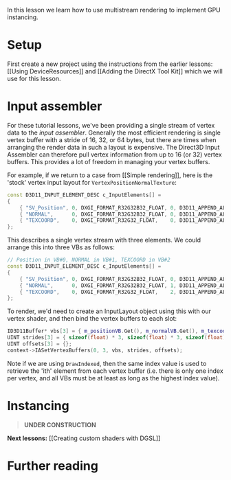 In this lesson we learn how to use multistream rendering to implement GPU instancing.

# Setup
First create a new project using the instructions from the earlier lessons: [[Using DeviceResources]] and
[[Adding the DirectX Tool Kit]] which we will use for this lesson.

# Input assembler

For these tutorial lessons, we've been providing a single stream of vertex data to the *input assembler*. Generally the most efficient rendering is single vertex buffer with a stride of 16, 32, or 64 bytes, but there are times when arranging the render data in such a layout is expensive. The Direct3D Input Assembler can therefore pull vertex information from up to 16 (or 32) vertex buffers. This provides a lot of freedom in managing your vertex buffers.

For example, if we return to a case from [[Simple rendering]], here is the 'stock' vertex input layout for ``VertexPositionNormalTexture``:

```cpp
const D3D11_INPUT_ELEMENT_DESC c_InputElements[] =
{
    { "SV_Position", 0, DXGI_FORMAT_R32G32B32_FLOAT, 0, D3D11_APPEND_ALIGNED_ELEMENT, D3D11_INPUT_PER_VERTEX_DATA, 0 },
    { "NORMAL",      0, DXGI_FORMAT_R32G32B32_FLOAT, 0, D3D11_APPEND_ALIGNED_ELEMENT, D3D11_INPUT_PER_VERTEX_DATA, 0 },
    { "TEXCOORD",    0, DXGI_FORMAT_R32G32_FLOAT,    0, D3D11_APPEND_ALIGNED_ELEMENT, D3D11_INPUT_PER_VERTEX_DATA, 0 },
};
```

This describes a single vertex stream with three elements. We could arrange this into three VBs as follows:

```cpp
// Position in VB#0, NORMAL in VB#1, TEXCOORD in VB#2
const D3D11_INPUT_ELEMENT_DESC c_InputElements[] =
{
    { "SV_Position", 0, DXGI_FORMAT_R32G32B32_FLOAT, 0, D3D11_APPEND_ALIGNED_ELEMENT, D3D11_INPUT_PER_VERTEX_DATA, 0 },
    { "NORMAL",      0, DXGI_FORMAT_R32G32B32_FLOAT, 1, D3D11_APPEND_ALIGNED_ELEMENT, D3D11_INPUT_PER_VERTEX_DATA, 0 },
    { "TEXCOORD",    0, DXGI_FORMAT_R32G32_FLOAT,    2, D3D11_APPEND_ALIGNED_ELEMENT, D3D11_INPUT_PER_VERTEX_DATA, 0 },
};
```

To render, we'd need to create an InputLayout object using this with our vertex shader, and then bind the vertex buffers to each slot:

```cpp
ID3D11Buffer* vbs[3] = { m_positionVB.Get(), m_normalVB.Get(), m_texcoordVB.Get() };
UINT strides[3] = { sizeof(float) * 3, sizeof(float) * 3, sizeof(float) * 2 };
UINT offsets[3] = {};
context->IASetVertexBuffers(0, 3, vbs, strides, offsets);
```

Note if we are using ``DrawIndexed``, then the same index value is used to retrieve the 'ith' element from each vertex buffer (i.e. there is only one index per vertex, and all VBs must be at least as long as the highest index value).

# Instancing


> **UNDER CONSTRUCTION**

**Next lessons:** [[Creating custom shaders with DGSL]]

# Further reading

